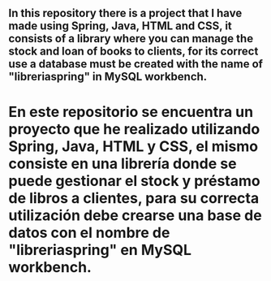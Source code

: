 ## In this repository there is a project that I have made using Spring, Java, HTML and CSS, it consists of a library where you can manage the stock and loan of books to clients, for its correct use a database must be created with the name of "libreriaspring" in MySQL workbench.
# En este repositorio se encuentra un proyecto que he realizado utilizando Spring, Java, HTML y CSS, el mismo consiste en una librería donde se puede gestionar el stock y préstamo de libros a clientes, para su correcta utilización debe crearse una base de datos con el nombre de "libreriaspring" en MySQL workbench.
